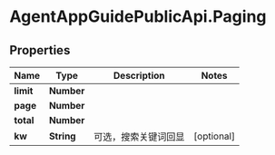 # AgentAppGuidePublicApi.Paging

## Properties

Name | Type | Description | Notes
------------ | ------------- | ------------- | -------------
**limit** | **Number** |  | 
**page** | **Number** |  | 
**total** | **Number** |  | 
**kw** | **String** | 可选，搜索关键词回显 | [optional] 


